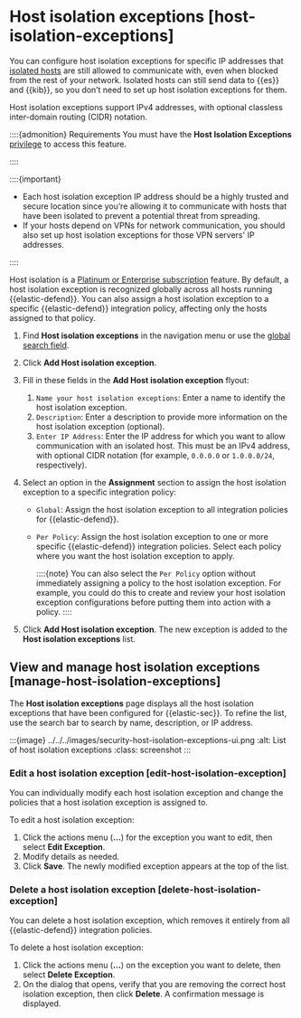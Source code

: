 # Host isolation exceptions [host-isolation-exceptions]

You can configure host isolation exceptions for specific IP addresses that [isolated hosts](../../../solutions/security/endpoint-response-actions/isolate-host.md) are still allowed to communicate with, even when blocked from the rest of your network. Isolated hosts can still send data to {{es}} and {{kib}}, so you don’t need to set up host isolation exceptions for them.

Host isolation exceptions support IPv4 addresses, with optional classless inter-domain routing (CIDR) notation.

::::{admonition} Requirements
You must have the **Host Isolation Exceptions** [privilege](../../../solutions/security/configure-elastic-defend/elastic-defend-feature-privileges.md) to access this feature.

::::


::::{important}
* Each host isolation exception IP address should be a highly trusted and secure location since you’re allowing it to communicate with hosts that have been isolated to prevent a potential threat from spreading.
* If your hosts depend on VPNs for network communication, you should also set up host isolation exceptions for those VPN servers' IP addresses.

::::


Host isolation is a [Platinum or Enterprise subscription](https://www.elastic.co/pricing) feature. By default, a host isolation exception is recognized globally across all hosts running {{elastic-defend}}. You can also assign a host isolation exception to a specific {{elastic-defend}} integration policy, affecting only the hosts assigned to that policy.

1. Find **Host isolation exceptions** in the navigation menu or use the [global search field](../../../explore-analyze/find-and-organize/find-apps-and-objects.md).
2. Click **Add Host isolation exception**.
3. Fill in these fields in the **Add Host isolation exception** flyout:

    1. `Name your host isolation exceptions`: Enter a name to identify the host isolation exception.
    2. `Description`: Enter a description to provide more information on the host isolation exception (optional).
    3. `Enter IP Address`: Enter the IP address for which you want to allow communication with an isolated host. This must be an IPv4 address, with optional CIDR notation (for example, `0.0.0.0` or `1.0.0.0/24`, respectively).

4. Select an option in the **Assignment** section to assign the host isolation exception to a specific integration policy:

    * `Global`: Assign the host isolation exception to all integration policies for {{elastic-defend}}.
    * `Per Policy`: Assign the host isolation exception to one or more specific {{elastic-defend}} integration policies. Select each policy where you want the host isolation exception to apply.

        ::::{note}
        You can also select the `Per Policy` option without immediately assigning a policy to the host isolation exception. For example, you could do this to create and review your host isolation exception configurations before putting them into action with a policy.
        ::::

5. Click **Add Host isolation exception**. The new exception is added to the **Host isolation exceptions** list.


## View and manage host isolation exceptions [manage-host-isolation-exceptions]

The **Host isolation exceptions** page displays all the host isolation exceptions that have been configured for {{elastic-sec}}. To refine the list, use the search bar to search by name, description, or IP address.

:::{image} ../../../images/security-host-isolation-exceptions-ui.png
:alt: List of host isolation exceptions
:class: screenshot
:::


### Edit a host isolation exception [edit-host-isolation-exception]

You can individually modify each host isolation exception and change the policies that a host isolation exception is assigned to.

To edit a host isolation exception:

1. Click the actions menu (**…​**) for the exception you want to edit, then select **Edit Exception**.
2. Modify details as needed.
3. Click **Save**. The newly modified exception appears at the top of the list.


### Delete a host isolation exception [delete-host-isolation-exception]

You can delete a host isolation exception, which removes it entirely from all {{elastic-defend}} integration policies.

To delete a host isolation exception:

1. Click the actions menu (**…​**) on the exception you want to delete, then select **Delete Exception**.
2. On the dialog that opens, verify that you are removing the correct host isolation exception, then click **Delete**. A confirmation message is displayed.
